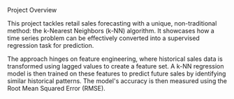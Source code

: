 Project Overview

This project tackles retail sales forecasting with a unique, non-traditional method: the k-Nearest Neighbors (k-NN) algorithm. It showcases how a time series problem can be effectively converted into a supervised regression task for prediction.

The approach hinges on feature engineering, where historical sales data is transformed using lagged values to create a feature set. A k-NN regression model is then trained on these features to predict future sales by identifying similar historical patterns. The model's accuracy is then measured using the Root Mean Squared Error (RMSE).

